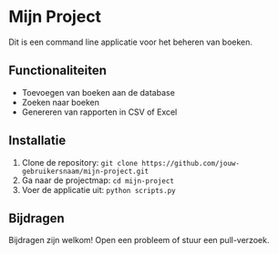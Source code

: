 # Mijn Project

Dit is een command line applicatie voor het beheren van boeken.

## Functionaliteiten
- Toevoegen van boeken aan de database
- Zoeken naar boeken
- Genereren van rapporten in CSV of Excel

## Installatie
1. Clone de repository: `git clone https://github.com/jouw-gebruikersnaam/mijn-project.git`
2. Ga naar de projectmap: `cd mijn-project`
3. Voer de applicatie uit: `python scripts.py`

## Bijdragen
Bijdragen zijn welkom! Open een probleem of stuur een pull-verzoek.

